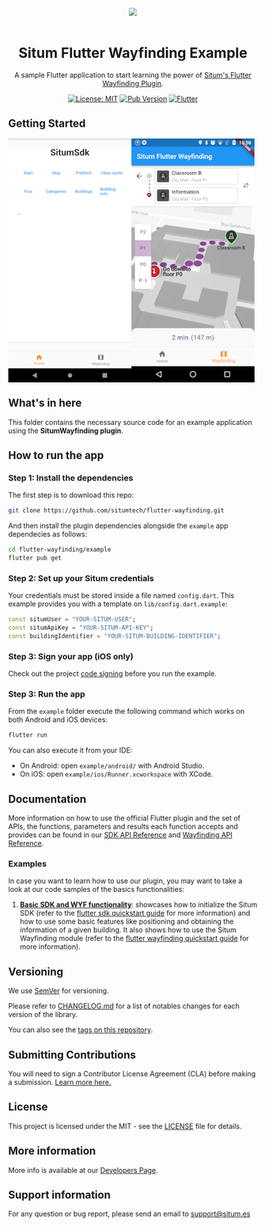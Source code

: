 <p align="center"> <img width="233" src="https://situm.com/wp-content/themes/situm/img/logo-situm.svg" style="margin-bottom:1rem" />
<h1 align="center">Situm Flutter Wayfinding Example</h1>
</p>

<div align="center" style="text-align:center">

A sample Flutter application to start learning the power of [Situm's Flutter Wayfinding Plugin](../README.md).

</div>

<div align="center" style="text-align:center">

[![License: MIT](https://img.shields.io/badge/License-MIT-blue.svg)](https://opensource.org/licenses/MIT)
[![Pub Version](https://img.shields.io/pub/v/situm_flutter_wayfinding?color=blueviolet)](https://pub.dev/packages/situm_flutter_wayfinding)
[![Flutter](https://img.shields.io/badge/{/}-flutter-blueviolet)](https://flutter.dev/)

</div>

## Getting Started

<div align="center" style="display: flex;">
    <img src="./docs/assets/home_preview.png" alt="home_preview">
    <img src="./docs/assets/wyf_preview.png" alt="wyf_preview">
</div>

## What's in here

This folder contains the necessary source code for an example application using the **SitumWayfinding plugin**.

## How to run the app

### Step 1: Install the dependencies

The first step is to download this repo:

```bash
git clone https://github.com/situmtech/flutter-wayfinding.git
```

And then install the plugin dependencies alongside the `example` app dependecies as follows:

```bash
cd flutter-wayfinding/example
flutter pub get
```

### Step 2: Set up your Situm credentials

Your credentials must be stored inside a file named `config.dart`. This example provides you with a template on `lib/config.dart.example`:

```dart
const situmUser = "YOUR-SITUM-USER";
const situmApiKey = "YOUR-SITUM-API-KEY";
const buildingIdentifier = "YOUR-SITUM-BUILDING-IDENTIFIER";
```

### Step 3: Sign your app <a name="signapplication"></a> (iOS only)

Check out the project [code signing](https://developer.apple.com/support/code-signing/) before you run the example.

### Step 3: Run the app <a name="runapplication"></a>

From the `example` folder execute the following command which works on both Android and iOS devices:

```bash
flutter run
```

You can also execute it from your IDE:

- On Android: open `example/android/` with Android Studio.
- On iOS: open `example/ios/Runner.xcworkspace` with XCode.

## Documentation

More information on how to use the official Flutter plugin and the set of APIs, the functions, parameters and results each function accepts and provides can be found in our [SDK API Reference](https://pub.dev/documentation/situm_flutter_wayfinding/latest/situm_flutter_sdk/situm_flutter_sdk-library.html) and [Wayfinding API Reference](https://pub.dev/documentation/situm_flutter_wayfinding/latest/situm_flutter_wayfinding/situm_flutter_wayfinding-library.html).

### Examples

In case you want to learn how to use our plugin, you may want to take a look at our code samples of the basics functionalities:

1. [**Basic SDK and WYF functionality**](./lib/main.dart): showcases how to initialize the Situm SDK (refer to the [flutter sdk quickstart guide](https://situm.com/docs/a-basic-flutter-app/) for more information) and how to use some basic features like positioning and obtaining the information of a given building. It also shows how to use the Situm Wayfinding module (refer to the [flutter wayfinding quickstart guide](https://situm.com/docs/flutter-quickstart-guide/) for more information).

## Versioning

We use [SemVer](http://semver.org/) for versioning.

Please refer to [CHANGELOG.md](../CHANGELOG.md) for a list of notables changes for each version of the library.

You can also see the [tags on this repository](https://github.com/situmtech/flutter-wayfinding/tags).

## Submitting Contributions

You will need to sign a Contributor License Agreement (CLA) before making a submission. [Learn more here.](https://situm.com/contributions/)

## License

This project is licensed under the MIT - see the [LICENSE](../LICENSE) file for details.

## More information

More info is available at our [Developers Page](https://situm.com/docs/01-introduction/).

## Support information

For any question or bug report, please send an email to [support@situm.es](mailto:support@situm.es)
